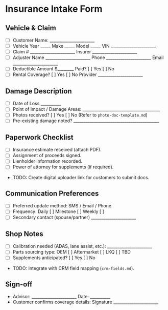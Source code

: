 # Insurance Intake Form

## Vehicle & Claim
- [ ] Customer Name: ______________________
- [ ] Vehicle Year _____ Make _____ Model _____ VIN ______________________
- [ ] Claim # ______________________ Insurer ______________________
- [ ] Adjuster Name ______________________ Phone ______________________ Email ______________________
- [ ] Deductible Amount $________ Paid? [ ] Yes [ ] No
- [ ] Rental Coverage? [ ] Yes [ ] No Provider ______________________

## Damage Description
- [ ] Date of Loss __________
- [ ] Point of Impact / Damage Areas: ______________________________________
- [ ] Photos received? [ ] Yes [ ] No (Refer to `photo-doc-template.md`)
- [ ] Pre-existing damage noted? __________________________________________

## Paperwork Checklist
- [ ] Insurance estimate received (attach PDF).
- [ ] Assignment of proceeds signed.
- [ ] Lienholder information recorded.
- [ ] Power of attorney for supplements (if required).
- TODO: Create digital uploader link for customers to submit docs.

## Communication Preferences
- [ ] Preferred update method: SMS / Email / Phone
- [ ] Frequency: Daily [ ] Milestone [ ] Weekly [ ]
- [ ] Secondary contact (spouse/partner) ______________________

## Shop Notes
- [ ] Calibration needed (ADAS, lane assist, etc.): ______________________
- [ ] Parts sourcing type: OEM [ ] Aftermarket [ ] LKQ [ ] TBD
- [ ] Supplements anticipated? [ ] Yes [ ] No
- TODO: Integrate with CRM field mapping (`crm-fields.md`).

## Sign-off
- Advisor: ______________________ Date: __________
- Customer confirms coverage details: Signature ______________________
